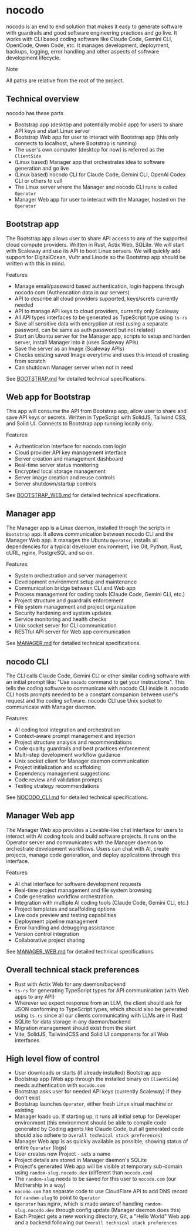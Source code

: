 # nocodo
nocodo is an end to end solution that makes it easy to generate software with guardrails and good software engineering practices and go live. It works with CLI based coding software like Claude Code, Gemini CLI, OpenCode, Qwen Code, etc. It manages development, deployment, backups, logging, error handling and other aspects of software development lifecycle.

> [!NOTE]
> All paths are relative from the root of the project.

## Technical overview

nocodo has these parts
- Bootstrap app (desktop and potentially mobile app) for users to share API keys and start Linux server
- Bootstrap Web app for user to interact with Bootstrap app (this only connects to localhost, where Bootstrap is running)
- The user's own computer (desktop for now) is referred as the `ClientSide`
- (Linux based) Manager app that orchestrates idea to software generation and go live
- (Linux based) nocodo CLI for Claude Code, Gemini CLI, OpenAI Codex CLI or others to call
- The Linux server where the Manager and nocodo CLI runs is called `Operator`
- Manager Web app for user to interact with the Manager, hosted on the `Operator`

## Bootstrap app

The Bootstrap app allows user to share API access to any of the supported cloud compute providers. Written in Rust, Actix Web, SQLite. We will start with Scaleway and use its API to boot Linux servers. We will quickly add support for DigitalOcean, Vultr and Linode so the Bootstrap app should be written with this in mind.

Features:

- Manage email/password based authentication, login happens through nocodo.com (Authencation data in our servers)
- API to describe all cloud providers supported, keys/screts currently needed
- API to manage API keys to cloud providers, currently only Scaleway
- All API types interfaces to be generated as TypeScript type using `ts-rs`
- Save all sensitive data with encryption at rest (using a separate password, can be same as auth password but not related)
- Start an Ubuntu server for the Manager app, scripts to setup and harden server, install Manager into it (uses Scaleway APIs)
- Save the server as an Image (Scaleway APIs)
- Checks existing saved Image everytime and uses this intead of creating from scratch
- Can shutdown Manager server when not in need

See [BOOTSTRAP.md](specs/BOOTSTRAP.md) for detailed technical specifications.

## Web app for Bootstrap

This app will consume the API from Bootstrap app, allow user to share and save API keys or secrets. Written in TypeScript with SolidJS, Tailwind CSS, and Solid UI. Connects to Bootstrap app running locally only.

Features:

- Authentication interface for nocodo.com login
- Cloud provider API key management interface
- Server creation and management dashboard
- Real-time server status monitoring
- Encrypted local storage management
- Server image creation and reuse controls
- Server shutdown/startup controls

See [BOOTSTRAP_WEB.md](specs/BOOTSTRAP_WEB.md) for detailed technical specifications.

## Manager app

The Manager app is a Linux daemon, installed through the scripts in `Bootstrap` app. It allows communication between nocodo CLI and the Manager Web app. It manages the Ubuntu `Operator`, installs all dependencies for a typical developer environment, like Git, Python, Rust, cURL, nginx, PostgreSQL and so on.

Features:

- System orchestration and server management
- Development environment setup and maintenance
- Communication bridge between CLI and Web app
- Process management for coding tools (Claude Code, Gemini CLI, etc.)
- Project structure and guardrails enforcement
- File system management and project organization
- Security hardening and system updates
- Service monitoring and health checks
- Unix socket server for CLI communication
- RESTful API server for Web app communication

See [MANAGER.md](specs/MANAGER.md) for detailed technical specifications.

## nocodo CLI

The CLI calls Claude Code, Gemini CLI or other similar coding software with an initial prompt like: "Use `nocodo` command to get your instructions". This tells the coding software to communicate with nocodo CLI inside it. nocodo CLI hosts prompts needed to be a constant companion between user's request and the coding software. nocodo CLI use Unix socket to communicate with Manager daemon.

Features:

- AI coding tool integration and orchestration
- Context-aware prompt management and injection
- Project structure analysis and recommendations
- Code quality guardrails and best practices enforcement
- Multi-step development workflow guidance
- Unix socket client for Manager daemon communication
- Project initialization and scaffolding
- Dependency management suggestions
- Code review and validation prompts
- Testing strategy recommendations

See [NOCODO_CLI.md](specs/NOCODO_CLI.md) for detailed technical specifications.

## Manager Web app

The Manager Web app provides a Lovable-like chat interface for users to interact with AI coding tools and build software projects. It runs on the Operator server and communicates with the Manager daemon to orchestrate development workflows. Users can chat with AI, create projects, manage code generation, and deploy applications through this interface.

Features:

- AI chat interface for software development requests
- Real-time project management and file system browsing
- Code generation workflow orchestration
- Integration with multiple AI coding tools (Claude Code, Gemini CLI, etc.)
- Project templates and scaffolding options
- Live code preview and testing capabilities
- Deployment pipeline management
- Error handling and debugging assistance
- Version control integration
- Collaborative project sharing

See [MANAGER_WEB.md](specs/MANAGER_WEB.md) for detailed technical specifications.

## Overall technical stack preferences

- Rust with Actix Web for any daemon/backend
- `ts-rs` for generating TypeScript types for API communication (with Web apps to any API)
- Wherever we expect response from an LLM, the client should ask for JSON conforming to TypeScript types, which should also be generated using `ts-rs` since all our clients communicating with LLMs are in Rust
- SQLite for data storage in any daemon/backend
- Migration management should exist from the start
- Vite, SolidJS, TailwindCSS and Solid UI components for all Web interfaces

## High level flow of control

- User downloads or starts (if already installed) Bootstrap app
- Bootstrap app (Web app through the installed binary on `ClientSide`) needs authentication with `nocodo.com`
- Bootstrap asks user for needed API keys (currently Scaleway) if they don't exist
- Bootstrap launches `Operator`, either fresh Linux virual machine or existing
- Manager loads up. If starting up, it runs all initial setup for Developer environment (this environment should be able to compile code generated by Coding agents like Claude Code, but all generated code should also adhere to `Overall technical stack preferences`)
- Manager Web app is as quickly available as possible, showing status of entire `Operator` (logs)
- User creates new Project - sets a name
- Project details are stored in Manager daemon's SQLite
- Project's generated Web app will be visible at temporary sub-domain using `random-slug.nocodo.dev` (different than `nocodo.com`)
- The `random-slug` needs to be saved for this user to `nocodo.com` (our Mothership in a way)
- `nocodo.com` has separate code to use CloudFlare API to add DNS record for `random-slug` to point to `Operator`
- `Operator` has nginx, which is made aware of handling `random-slug.nocodo.dev` through config update (Manager daemon does this)
- Each Project gets a new working directory, Git, a "Hello World" Web app and a backend following our `Overall technical stack preferences`

